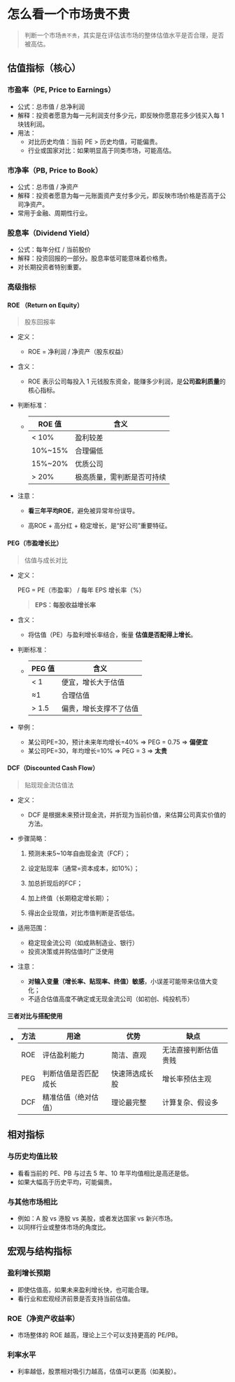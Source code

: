 # 怎么看一个市场贵不贵

> 判断一个市场`贵不贵`，其实是在评估该市场的整体估值水平是否合理，是否被高估。

##  估值指标（核心）

### 市盈率（PE,  Price to Earnings）

- 公式：总市值 / 总净利润
- 解释：投资者愿意为每一元利润支付多少元，即反映你愿意花多少钱买入每 1 块钱利润。
- 用法：
  - 对比历史均值：当前 PE > 历史均值，可能偏贵。
  - 行业或国家对比：如果明显高于同类市场，可能高估。

### 市净率（PB, Price to Book）

- 公式：总市值 / 净资产
- 解释：投资者愿意为每一元账面资产支付多少元，即反映市场价格是否高于公司净资产。
- 常用于金融、周期性行业。

### 股息率（Dividend Yield）

- 公式：每年分红 / 当前股价
- 解释：投资回报的一部分。股息率低可能意味着价格贵。
- 对长期投资者特别重要。

### 高级指标

#### ROE （Return on Equity）

> 股东回报率

- 定义：
  - ROE = 净利润 / 净资产（股东权益）

- 含义：
  - ROE 表示公司每投入 1 元钱股东资金，能赚多少利润，是**公司盈利质量**的核心指标。

- 判断标准：

  - | ROE 值  | 含义                       |
    | ------- | -------------------------- |
    | < 10%   | 盈利较差                   |
    | 10%~15% | 合理偏低                   |
    | 15%~20% | 优质公司                   |
    | > 20%   | 极高质量，需判断是否可持续 |

- 注意：

  - **看三年平均ROE**，避免被异常年份误导。

  - 高ROE + 高分红 + 稳定增长，是“好公司”重要特征。

#### PEG（市盈增长比）

> 估值与成长对比

- 定义：

  PEG = PE（市盈率） / 每年 EPS 增长率（%）

  > **EPS：每股收益增长率**

- 含义：

  - 将估值（PE）与盈利增长率结合，衡量 **估值是否配得上增长**。

- 判断标准：

  - | PEG 值 | 含义                   |
    | ------ | ---------------------- |
    | < 1    | 便宜，增长大于估值     |
    | ≈1     | 合理估值               |
    | > 1.5  | 偏贵，增长支撑不了估值 |

- 举例：

  - 某公司PE=30，预计未来年均增长=40%          ⇒                       PEG = 0.75         ⇒          **偏便宜**
  - 某公司PE=30，年均增长=10%                          ⇒                       PEG = 3              ⇒            **太贵**

#### DCF（Discounted Cash Flow）

> 贴现现金流估值法

- 定义：

  - DCF 是根据未来预计现金流，并折现为当前价值，来估算公司真实价值的方法。

- 步骤简略：

  1. 预测未来5~10年自由现金流（FCF）；

  2. 设定贴现率（通常=资本成本，如10%）；

  3. 加总折现后的FCF；

  4. 加上终值（长期稳定增长期）；

  5. 得出企业现值，对比市值判断是否低估。

- 适用范围：

  - 稳定现金流公司（如成熟制造业、银行）
  - 投资决策或并购估值时广泛使用

- 注意：

  - **对输入变量（增长率、贴现率、终值）敏感**，小误差可能带来估值大变化；
  - 不适合估值高度不确定或无现金流公司（如初创、纯投机币）

#### 三者对比与搭配使用

- | 方法 | 用途                 | 优势           | 缺点                 |
  | ---- | -------------------- | -------------- | -------------------- |
  | ROE  | 评估盈利能力         | 简洁、直观     | 无法直接判断估值贵贱 |
  | PEG  | 判断估值是否匹配成长 | 快速筛选成长股 | 增长率预估主观       |
  | DCF  | 精准估值（绝对估值） | 理论最完整     | 计算复杂、假设多     |

## 相对指标

### 与历史均值比较

- 看看当前的 PE、PB 与过去 5 年、10 年平均值相比是高还是低。
- 如果大幅高于历史平均，可能偏贵。

### 与其他市场相比

- 例如：A 股 vs 港股 vs 美股，或者发达国家 vs 新兴市场。
- 以同样行业或整体市场的角度比。

## 宏观与结构指标

### 盈利增长预期

- 即使估值高，如果未来盈利增长快，也可能合理。
- 看行业和宏观经济前景是否支持当前估值。

### ROE（净资产收益率）

- 市场整体的 ROE 越高，理论上三个可以支持更高的 PE/PB。

### 利率水平

- 利率越低，股票相对吸引力越高，估值可以更高（如美股）。

